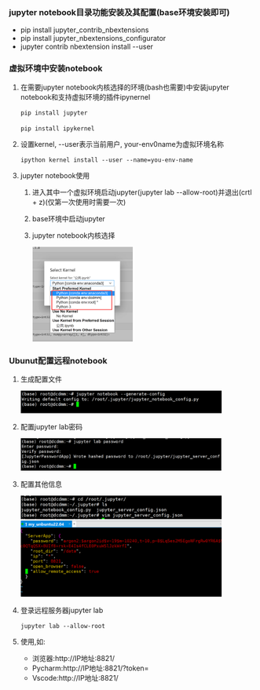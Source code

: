 ### jupyter notebook目录功能安装及其配置(base环境安装即可)

* pip install jupyter_contrib_nbextensions
* pip install jupyter_nbextensions_configurator
* jupyter contrib nbextension install --user

### 虚拟环境中安装notebook

1. 在需要jupyter notebook内核选择的环境(bash也需要)中安装jupyter notebook和支持虚拟环境的插件ipynernel
    ```shell
    pip install jupyter
    
    pip install ipykernel
    ```

2. 设置kernel, --user表示当前用户, your-env0name为虚拟环境名称
    ```shell
    ipython kernel install --user --name=you-env-name
    ```

3. jupyter notebook使用
    1. 进入其中一个虚拟环境启动jupyter(jupyter lab --allow-root)并退出(crtl + z)(仅第一次使用时需要一次)
    2. base环境中启动jupyter
    3. jupyter notebook内核选择

       <img src="../../Other/img/notebook内核选择.jpg" style="zoom:20%">

### Ubunut配置远程notebook

1. 生成配置文件

    <img src="../../Other/img/安装u0.jpg" style="zoom:40%">

2. 配置jupyter lab密码

    <img src="../../Other/img/安装u1.jpg" style="zoom:40%">

3. 配置其他信息

    <img src="../../Other/img/安装u3.jpg" style="zoom:40%">   

    <img src="../../Other/img/安装u2.jpg" style="zoom:40%">

4. 登录远程服务器jupyter lab

    ```shell
    jupyter lab --allow-root
    ```
5. 使用,如:
    * 浏览器:http://IP地址:8821/
    * Pycharm:http://IP地址:8821/?token=
    * Vscode:http://IP地址:8821/